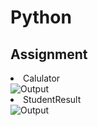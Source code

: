 <h1>Python</h1>
<h2>Assignment</h2>
<li>Calulator</li>
<img src="https://github.com/user-attachments/assets/1bab28ae-70ab-4765-9b33-255941b43f82" alt="Output">
<li>StudentResult</li>
<img src="https://github.com/user-attachments/assets/14c9ee83-5ca2-4b55-82a3-ed3ef6ee1156" alt="Output">



